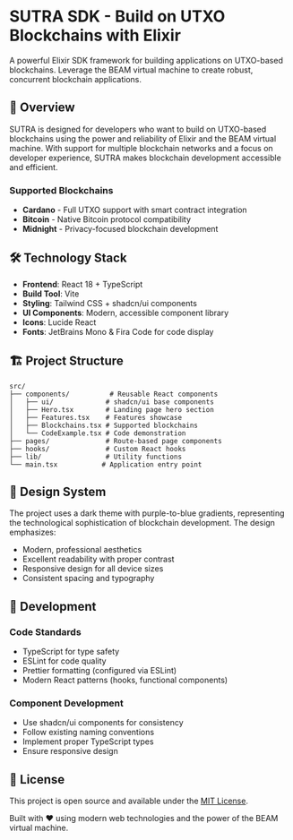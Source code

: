 # SUTRA SDK - Build on UTXO Blockchains with Elixir

A powerful Elixir SDK framework for building applications on UTXO-based blockchains. Leverage the BEAM virtual machine to create robust, concurrent blockchain applications.

## 🚀 Overview

SUTRA is designed for developers who want to build on UTXO-based blockchains using the power and reliability of Elixir and the BEAM virtual machine. With support for multiple blockchain networks and a focus on developer experience, SUTRA makes blockchain development accessible and efficient.

### Supported Blockchains

- **Cardano** - Full UTXO support with smart contract integration
- **Bitcoin** - Native Bitcoin protocol compatibility
- **Midnight** - Privacy-focused blockchain development

## 🛠 Technology Stack

- **Frontend**: React 18 + TypeScript
- **Build Tool**: Vite
- **Styling**: Tailwind CSS + shadcn/ui components
- **UI Components**: Modern, accessible component library
- **Icons**: Lucide React
- **Fonts**: JetBrains Mono & Fira Code for code display

## 🏗 Project Structure

```
src/
├── components/          # Reusable React components
│   ├── ui/             # shadcn/ui base components
│   ├── Hero.tsx        # Landing page hero section
│   ├── Features.tsx    # Features showcase
│   ├── Blockchains.tsx # Supported blockchains
│   └── CodeExample.tsx # Code demonstration
├── pages/              # Route-based page components
├── hooks/              # Custom React hooks
├── lib/                # Utility functions
└── main.tsx           # Application entry point
```

## 🎨 Design System

The project uses a dark theme with purple-to-blue gradients, representing the technological sophistication of blockchain development. The design emphasizes:

- Modern, professional aesthetics
- Excellent readability with proper contrast
- Responsive design for all device sizes
- Consistent spacing and typography

## 🔧 Development

### Code Standards

- TypeScript for type safety
- ESLint for code quality
- Prettier formatting (configured via ESLint)
- Modern React patterns (hooks, functional components)

### Component Development

- Use shadcn/ui components for consistency
- Follow existing naming conventions
- Implement proper TypeScript types
- Ensure responsive design

## 📄 License

This project is open source and available under the [MIT License](LICENSE).

Built with ❤️ using modern web technologies and the power of the BEAM virtual machine.
